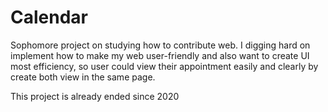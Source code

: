 # Calendar
Sophomore project on studying how to contribute web.
I digging hard on implement how to make my web user-friendly
and also want to create UI most efficiency, so user could view their 
appointment easily and clearly by create both view in the same page.

This project is already ended since 2020 
